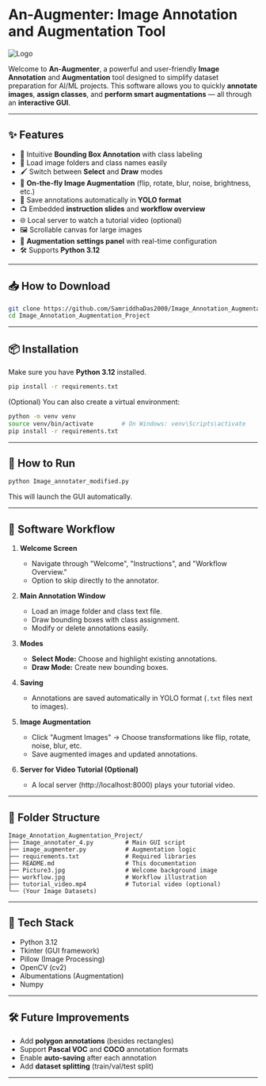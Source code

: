 # An-Augmenter: Image Annotation and Augmentation Tool

![Logo](https://img.shields.io/badge/Built%20With-Python%203.12-blue)

Welcome to **An-Augmenter**, a powerful and user-friendly **Image Annotation** and **Augmentation** tool designed to simplify dataset preparation for AI/ML projects.
This software allows you to quickly **annotate images**, **assign classes**, and **perform smart augmentations** — all through an **interactive GUI**.

---

## ✨ Features

- 🎨 Intuitive **Bounding Box Annotation** with class labeling
- 📂 Load image folders and class names easily
- 🖌️ Switch between **Select** and **Draw** modes
- 🔄 **On-the-fly Image Augmentation** (flip, rotate, blur, noise, brightness, etc.)
- 📜 Save annotations automatically in **YOLO format**
- 📺 Embedded **instruction slides** and **workflow overview**
- 🌐 Local server to watch a tutorial video (optional)
- 🖼️ Scrollable canvas for large images
- 🧠 **Augmentation settings panel** with real-time configuration
- 🛠️ Supports **Python 3.12**

---

## 📥 How to Download

```bash
git clone https://github.com/SamriddhaDas2000/Image_Annotation_Augmentation_Project.git
cd Image_Annotation_Augmentation_Project
```

---

## 📦 Installation

Make sure you have **Python 3.12** installed.

```bash
pip install -r requirements.txt
```

(Optional) You can also create a virtual environment:

```bash
python -m venv venv
source venv/bin/activate        # On Windows: venv\Scripts\activate
pip install -r requirements.txt
```

---

## 🚀 How to Run

```bash
python Image_annotater_modified.py
```

This will launch the GUI automatically.

---

## 🔗 Software Workflow

1. **Welcome Screen**
   - Navigate through "Welcome", "Instructions", and "Workflow Overview."
   - Option to skip directly to the annotator.

2. **Main Annotation Window**
   - Load an image folder and class text file.
   - Draw bounding boxes with class assignment.
   - Modify or delete annotations easily.

3. **Modes**
   - **Select Mode:** Choose and highlight existing annotations.
   - **Draw Mode:** Create new bounding boxes.

4. **Saving**
   - Annotations are saved automatically in YOLO format (`.txt` files next to images).

5. **Image Augmentation**
   - Click "Augment Images" → Choose transformations like flip, rotate, noise, blur, etc.
   - Save augmented images and updated annotations.

6. **Server for Video Tutorial (Optional)**
   - A local server (http://localhost:8000) plays your tutorial video.

---

## 📂 Folder Structure

```
Image_Annotation_Augmentation_Project/
├── Image_annotater_4.py         # Main GUI script
├── image_augmenter.py           # Augmentation logic
├── requirements.txt             # Required libraries
├── README.md                    # This documentation
├── Picture3.jpg                 # Welcome background image
├── workflow.jpg                 # Workflow illustration
├── tutorial_video.mp4           # Tutorial video (optional)
└── (Your Image Datasets)
```

---

## 🧠 Tech Stack

- Python 3.12
- Tkinter (GUI framework)
- Pillow (Image Processing)
- OpenCV (cv2)
- Albumentations (Augmentation)
- Numpy

---

## 🛠️ Future Improvements

- Add **polygon annotations** (besides rectangles)
- Support **Pascal VOC** and **COCO** annotation formats
- Enable **auto-saving** after each annotation
- Add **dataset splitting** (train/val/test split)

---

<!-- ## 📜 License

Feel free to modify, enhance, or use this project for personal, educational, or academic purposes.
(You can add a license like MIT, Apache 2.0, etc. if needed.)

--- -->
